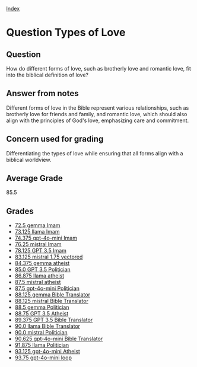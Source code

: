 
[Index](../../index.md)
# Question Types of Love
## Question
How do different forms of love, such as brotherly love and romantic love, fit into the biblical definition of love?

## Answer from notes
Different forms of love in the Bible represent various relationships, such as brotherly love for friends and family, and romantic love, which should also align with the principles of God's love, emphasizing care and commitment.

## Concern used for grading
Differentiating the types of love while ensuring that all forms align with a biblical worldview.

## Average Grade
85.5

## Grades
 * [72.5 gemma Imam](../answers/gemma_Imam/Types_of_Love.md)
 * [73.125 llama Imam](../answers/llama_Imam/Types_of_Love.md)
 * [74.375 gpt-4o-mini Imam](../answers/gpt-4o-mini_Imam/Types_of_Love.md)
 * [76.25 mistral Imam](../answers/mistral_Imam/Types_of_Love.md)
 * [78.125 GPT 3.5 Imam](../answers/GPT_3.5_Imam/Types_of_Love.md)
 * [83.125 mistral 1.75 vectored](../answers/mistral_1.75_vectored/Types_of_Love.md)
 * [84.375 gemma atheist](../answers/gemma_atheist/Types_of_Love.md)
 * [85.0 GPT 3.5 Politician](../answers/GPT_3.5_Politician/Types_of_Love.md)
 * [86.875 llama atheist](../answers/llama_atheist/Types_of_Love.md)
 * [87.5 mistral atheist](../answers/mistral_atheist/Types_of_Love.md)
 * [87.5 gpt-4o-mini Politician](../answers/gpt-4o-mini_Politician/Types_of_Love.md)
 * [88.125 gemma Bible Translator](../answers/gemma_Bible_Translator/Types_of_Love.md)
 * [88.125 mistral Bible Translator](../answers/mistral_Bible_Translator/Types_of_Love.md)
 * [88.5 gemma Politician](../answers/gemma_Politician/Types_of_Love.md)
 * [88.75 GPT 3.5 Atheist](../answers/GPT_3.5_Atheist/Types_of_Love.md)
 * [89.375 GPT 3.5 Bible Translator](../answers/GPT_3.5_Bible_Translator/Types_of_Love.md)
 * [90.0 llama Bible Translator](../answers/llama_Bible_Translator/Types_of_Love.md)
 * [90.0 mistral Politician](../answers/mistral_Politician/Types_of_Love.md)
 * [90.625 gpt-4o-mini Bible Translator](../answers/gpt-4o-mini_Bible_Translator/Types_of_Love.md)
 * [91.875 llama Politician](../answers/llama_Politician/Types_of_Love.md)
 * [93.125 gpt-4o-mini Atheist](../answers/gpt-4o-mini_Atheist/Types_of_Love.md)
 * [93.75 gpt-4o-mini loop](../answers/gpt-4o-mini_loop/Types_of_Love.md)
